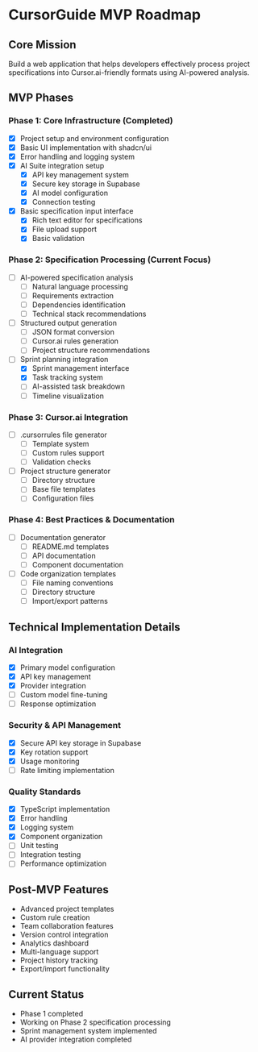 # CursorGuide MVP Roadmap

## Core Mission
Build a web application that helps developers effectively process project specifications into Cursor.ai-friendly formats using AI-powered analysis.

## MVP Phases

### Phase 1: Core Infrastructure (Completed)
- [x] Project setup and environment configuration
- [x] Basic UI implementation with shadcn/ui
- [x] Error handling and logging system
- [x] AI Suite integration setup
  - [x] API key management system
  - [x] Secure key storage in Supabase
  - [x] AI model configuration
  - [x] Connection testing
- [x] Basic specification input interface
  - [x] Rich text editor for specifications
  - [x] File upload support
  - [x] Basic validation

### Phase 2: Specification Processing (Current Focus)
- [ ] AI-powered specification analysis
  - [ ] Natural language processing
  - [ ] Requirements extraction
  - [ ] Dependencies identification
  - [ ] Technical stack recommendations
- [ ] Structured output generation
  - [ ] JSON format conversion
  - [ ] Cursor.ai rules generation
  - [ ] Project structure recommendations
- [ ] Sprint planning integration
  - [x] Sprint management interface
  - [x] Task tracking system
  - [ ] AI-assisted task breakdown
  - [ ] Timeline visualization

### Phase 3: Cursor.ai Integration
- [ ] .cursorrules file generator
  - [ ] Template system
  - [ ] Custom rules support
  - [ ] Validation checks
- [ ] Project structure generator
  - [ ] Directory structure
  - [ ] Base file templates
  - [ ] Configuration files

### Phase 4: Best Practices & Documentation
- [ ] Documentation generator
  - [ ] README.md templates
  - [ ] API documentation
  - [ ] Component documentation
- [ ] Code organization templates
  - [ ] File naming conventions
  - [ ] Directory structure
  - [ ] Import/export patterns

## Technical Implementation Details

### AI Integration
- [x] Primary model configuration
- [x] API key management
- [x] Provider integration
- [ ] Custom model fine-tuning
- [ ] Response optimization

### Security & API Management
- [x] Secure API key storage in Supabase
- [x] Key rotation support
- [x] Usage monitoring
- [ ] Rate limiting implementation

### Quality Standards
- [x] TypeScript implementation
- [x] Error handling
- [x] Logging system
- [x] Component organization
- [ ] Unit testing
- [ ] Integration testing
- [ ] Performance optimization

## Post-MVP Features
- Advanced project templates
- Custom rule creation
- Team collaboration features
- Version control integration
- Analytics dashboard
- Multi-language support
- Project history tracking
- Export/import functionality

## Current Status
- Phase 1 completed
- Working on Phase 2 specification processing
- Sprint management system implemented
- AI provider integration completed